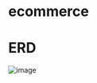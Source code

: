 # ecommerce

# ERD
![image](https://github.com/MSAFriends/ecommerce/assets/115459147/b34b155c-a442-44f1-99da-71e68ae1b353)
